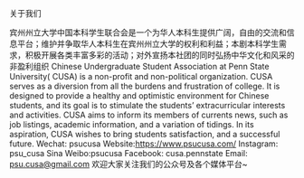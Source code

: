 关于我们

宾州州立大学中国本科学生联合会是一个为华人本科生提供广阔，自由的交流和信息平台；维护并争取华人本科生在宾州州立大学的权利和利益；本剧本科学生需求，积极开展各类丰富多彩的活动；对外宣扬本社团的同时弘扬中华文化和风采的非盈利组织
Chinese Undergraduate Student Association at Penn State University( CUSA) is a non-profit and non-political organization. CUSA serves as a diversion from all the burdens and frustration of college. It is designed to provide a healthy and optimistic environment for Chinese students, and its goal is to stimulate the students’ extracurricular interests and activities. CUSA aims to inform its members of currents news, such as job listings, academic information, and a variation of tidings. In its aspiration, CUSA wishes to bring students satisfaction, and a successful future.
Wechat: psucusa
Website:https://www.psucusa.com/
Instagram: psu_cusa
Sina Weibo:psucusa
Facebook: cusa.pennstate
Email: psu.cusa@gmail.com
欢迎大家关注我们的公众号及各个媒体平台~




